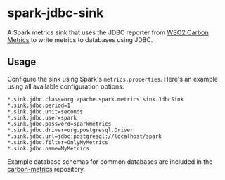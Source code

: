 # spark-jdbc-sink

A Spark metrics sink that uses the JDBC reporter from
[WSO2 Carbon Metrics](https://github.com/wso2/carbon-metrics) to write
metrics to databases using JDBC.


## Usage

Configure the sink using Spark's `metrics.properties`.
Here's an example using all available configuration options:

```
*.sink.jdbc.class=org.apache.spark.metrics.sink.JdbcSink
*.sink.jdbc.period=1
*.sink.jdbc.unit=seconds
*.sink.jdbc.user=spark
*.sink.jdbc.password=sparkmetrics
*.sink.jdbc.driver=org.postgresql.Driver
*.sink.jdbc.url=jdbc:postgresql://localhost/spark
*.sink.jdbc.filter=OnlyMyMetrics
*.sink.jdbc.name=MyMetrics
```

Example database schemas for common databases are included in the
[carbon-metrics](https://github.com/wso2/carbon-metrics/tree/master/features/org.wso2.carbon.metrics.jdbc.core.feature/resources/sql)
repository.
